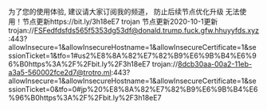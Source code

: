 为了您的使用体验, 建议请大家订阅我的频道， 防止后续节点优化升级 无法使用！节点更新https://bit.ly/3h18eE7
trojan 节点更新2020-10-1更新
trojan://FSFedfdsfds565f5353dg53df@donald.trump.fuck.gfw.hhuyyfds.xyz:443?allowInsecure=1&allowInsecureHostname=1&allowInsecureCertificate=1&sessionTicket=1&tfo=1#us2%E8%8A%82%E7%82%B9%E6%9B%B4%E6%96%B0https%3A%2F%2Fbit.ly%2F3h18eE7
trojan://8dcb30aa-00a2-11eb-a3a5-560002fce2d7@trotro.ml:443?allowInsecure=1&allowInsecureHostname=1&allowInsecureCertificate=1&sessionTicket=0&tfo=0#jp%20%E8%8A%82%E7%82%B9%E6%9B%B4%E6%96%B0https%3A%2F%2Fbit.ly%2F3h18eE7
